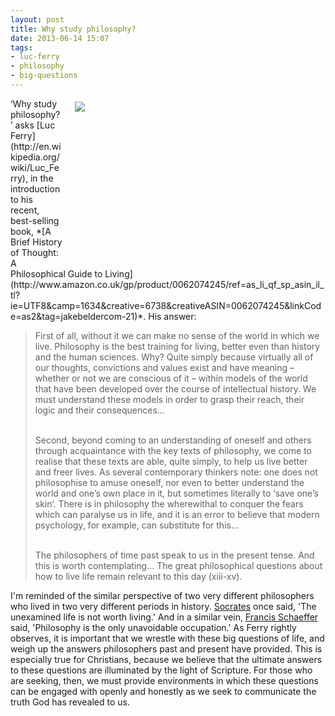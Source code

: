 ```yaml
---
layout: post
title: Why study philosophy?
date: 2013-06-14 15:07
tags:
- luc-ferry
- philosophy
- big-questions
---
```

<div style="float: right; margin: 5px 1px 0px 20px; width: 400px; height: 267px;"><img src="https://dl.dropboxusercontent.com/u/3897986/Jake%20Blog%20Images/Old-man-on-bench.jpg"></div>
‘Why study philosophy?’ asks [Luc Ferry](http://en.wikipedia.org/wiki/Luc_Ferry), in the introduction to his recent, best-selling book, *[A Brief History of Thought: A Philosophical Guide to Living](http://www.amazon.co.uk/gp/product/0062074245/ref=as_li_qf_sp_asin_il_tl?ie=UTF8&camp=1634&creative=6738&creativeASIN=0062074245&linkCode=as2&tag=jakebeldercom-21)*. His answer:

<blockquote>
First of all, without it we can make no sense of the world in which we live. Philosophy is the best training for living, better even than history and the human sciences. Why? Quite simply because virtually all of our thoughts, convictions and values exist and have meaning – whether or not we are conscious of it – within models of the world that have been developed over the course of intellectual history. We must understand these models in order to grasp their reach, their logic and their consequences…<br><br>

Second, beyond coming to an understanding of oneself and others through acquaintance with the key texts of philosophy, we come to realise that these texts are able, quite simply, to help us live better and freer lives. As several contemporary thinkers note: one does not philosophise to amuse oneself, nor even to better understand the world and one’s own place in it, but sometimes literally to ‘save one’s skin’. There is in philosophy the wherewithal to conquer the fears which can paralyse us in life, and it is an error to believe that modern psychology, for example, can substitute for this…<br><br>

The philosophers of time past speak to us in the present tense. And this is worth contemplating… The great philosophical questions about how to live life remain relevant to this day (xiii-xv).
</blockquote>

I'm reminded of the similar perspective of two very different philosophers who lived in two very different periods in history. [Socrates](http://en.wikipedia.org/wiki/Socrates) once said, 'The unexamined life is not worth living.' And in a similar vein, [Francis Schaeffer](http://en.wikipedia.org/wiki/Francis_Schaeffer) said, 'Philosophy is the only unavoidable occupation.' As Ferry rightly observes, it is important that we wrestle with these big questions of life, and weigh up the answers philosophers past and present have provided. This is especially true for Christians, because we believe that the ultimate answers to these questions are illuminated by the light of Scripture. For those who are seeking, then, we must provide environments in which these questions can be engaged with openly and honestly as we seek to communicate the truth God has revealed to us.
